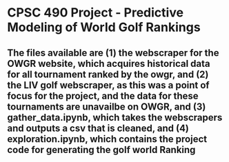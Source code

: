 # CPSC 490 Project - Predictive Modeling of World Golf Rankings

## The files available are (1) the webscraper for the OWGR website, which acquires historical data for all tournament ranked by the owgr, and (2) the LIV golf webscraper, as this was a point of focus for the project, and the data for these tournaments are unavailbe on OWGR, and (3) gather_data.ipynb, which takes the webscrapers and outputs a csv that is cleaned, and (4) exploration.ipynb, which contains the project code for generating the golf world Ranking
